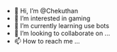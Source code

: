 - 👋 Hi, I’m @Chekuthan
- 👀 I’m interested in gaming
- 🌱 I’m currently learning use bots
- 💞️ I’m looking to collaborate on ...
- 📫 How to reach me ...

<!---
Chekuthan356/Chekuthan356 is a ✨ special ✨ repository because its `README.md` (this file) appears on your GitHub profile.
You can click the Preview link to take a look at your changes.
--->
